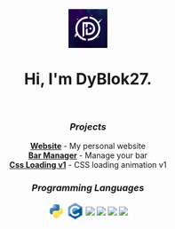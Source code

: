 <div align="center">
  <img align="center" width="70px" src="./assets/logo.png">
  <h1>Hi, I'm DyBlok27.</h1>
  <br>
  <h3><i>Projects</i></h3>
  <strong><a href="https://dyblok.com">Website</a></strong> - My personal website
  <br>
  <strong><a href="https://github.com/DyBlok27/bar-manager">Bar Manager</a></strong> - Manage your bar
  <br>
  <strong><a href="https://github.com/DyBlok27/css-loading-v1">Css Loading v1</a></strong> - CSS loading animation v1
  <br>
  <h3><i>Programming Languages</i></h3>
  <img align="center" width="30px" src="./assets/languages/python.svg">
  <img align="center" width="30px" src="./assets/languages/c.svg">
  <img align="center" width="30px" src="./assets/languages/nodejs.svg">
  <img align="center" width="30px" src="./assets/languages/javascript.svg">
  <img align="center" width="30px" src="./assets/languages/html.svg">
  <img align="center" width="30px" src="./assets/languages/css.svg">
  <br>
</div>
